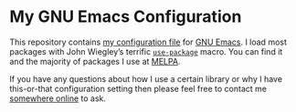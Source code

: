 My GNU Emacs Configuration
==========================

This repository contains [my configuration file](./init.el) for
[GNU Emacs][].  I load most packages with John Wiegley’s terrific
[<code>use-package</code>][use-package] macro.  You can find it and
the majority of packages I use at [MELPA][].

If you have any questions about how I use a certain library or why I
have this-or-that configuration setting then please feel free to
contact me [somewhere online](http://ericjmritz.name/about/) to ask.



[GNU Emacs]: http://www.gnu.org/software/emacs/ "Official GNU Emacs Home"
[use-package]: https://github.com/jwiegley/use-package "The use-package Utility"
[MELPA]: http://melpa.milkbox.net/ "Milkypostman's Emacs Lisp Package Archive"
[YASnippet]: https://github.com/capitaomorte/yasnippet "A Template System for Emacs"
